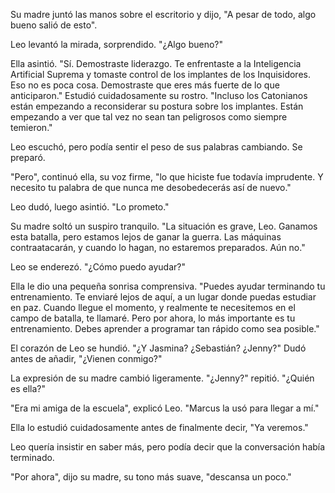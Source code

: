Su madre juntó las manos sobre el escritorio y dijo, "A pesar de todo, algo bueno salió de esto".

Leo levantó la mirada, sorprendido. "¿Algo bueno?"

Ella asintió. "Sí. Demostraste liderazgo. Te enfrentaste a la Inteligencia Artificial Suprema y tomaste control de los implantes de los Inquisidores. Eso no es poca cosa. Demostraste que eres más fuerte de lo que anticiparon." Estudió cuidadosamente su rostro. "Incluso los Catonianos están empezando a reconsiderar su postura sobre los implantes. Están empezando a ver que tal vez no sean tan peligrosos como siempre temieron."

Leo escuchó, pero podía sentir el peso de sus palabras cambiando. Se preparó.

"Pero", continuó ella, su voz firme, "lo que hiciste fue todavía imprudente. Y necesito tu palabra de que nunca me desobedecerás así de nuevo."

Leo dudó, luego asintió. "Lo prometo."

Su madre soltó un suspiro tranquilo. "La situación es grave, Leo. Ganamos esta batalla, pero estamos lejos de ganar la guerra. Las máquinas contraatacarán, y cuando lo hagan, no estaremos preparados. Aún no."

Leo se enderezó. "¿Cómo puedo ayudar?"

Ella le dio una pequeña sonrisa comprensiva. "Puedes ayudar terminando tu entrenamiento. Te enviaré lejos de aquí, a un lugar donde puedas estudiar en paz. Cuando llegue el momento, y realmente te necesitemos en el campo de batalla, te llamaré. Pero por ahora, lo más importante es tu entrenamiento. Debes aprender a programar tan rápido como sea posible."

El corazón de Leo se hundió. "¿Y Jasmina? ¿Sebastián? ¿Jenny?" Dudó antes de añadir, "¿Vienen conmigo?"

La expresión de su madre cambió ligeramente. "¿Jenny?" repitió. "¿Quién es ella?"

"Era mi amiga de la escuela", explicó Leo. "Marcus la usó para llegar a mí."

Ella lo estudió cuidadosamente antes de finalmente decir, "Ya veremos."

Leo quería insistir en saber más, pero podía decir que la conversación había terminado.

"Por ahora", dijo su madre, su tono más suave, "descansa un poco."